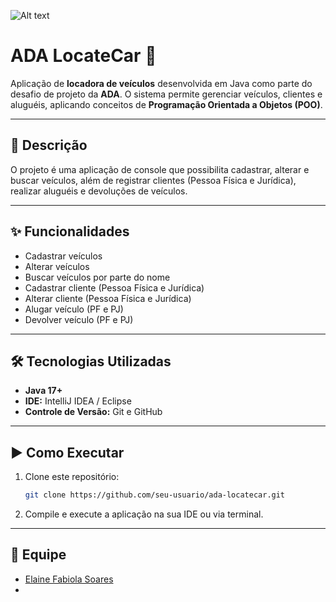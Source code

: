 ![Alt text](https://ada-strapi-production.s3.sa-east-1.amazonaws.com/Thumb_Metatag_1c7d5326d2.jpg)
# ADA LocateCar 🚗

Aplicação de **locadora de veículos** desenvolvida em Java como parte do desafio de projeto da **ADA**. O sistema permite gerenciar veículos, clientes e aluguéis, aplicando conceitos de **Programação Orientada a Objetos (POO)**.

---

## 📝 Descrição

O projeto é uma aplicação de console que possibilita cadastrar, alterar e buscar veículos, além de registrar clientes (Pessoa Física e Jurídica), realizar aluguéis e devoluções de veículos.

---

## ✨ Funcionalidades

* Cadastrar veículos
* Alterar veículos
* Buscar veículos por parte do nome
* Cadastrar cliente (Pessoa Física e Jurídica)
* Alterar cliente (Pessoa Física e Jurídica)
* Alugar veículo (PF e PJ)
* Devolver veículo (PF e PJ)

---

## 🛠️ Tecnologias Utilizadas

* **Java 17+**
* **IDE:** IntelliJ IDEA / Eclipse
* **Controle de Versão:** Git e GitHub

---

## ▶️ Como Executar

1. Clone este repositório:

   ```bash
   git clone https://github.com/seu-usuario/ada-locatecar.git
   ```
2. Compile e execute a aplicação na sua IDE ou via terminal.

---

## 👥 Equipe

* [Elaine Fabiola Soares](https://github.com/elainefabiola)
* 
